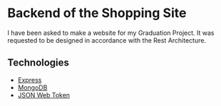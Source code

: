 # Backend of the Shopping Site
I have been asked to make a website for my Graduation Project. It was requested to be designed in accordance with the Rest Architecture.

## Technologies
- [Express](https://expressjs.com/)
- [MongoDB](https://www.mongodb.com/)
- [JSON Web Token](https://jwt.io/)





